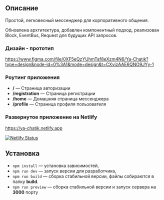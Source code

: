 ## Описание

Простой, легковесный мессенджер для корпоративного общения.

Обновлена архтитектура, добавлен компонентный подход, реализован Block, EventBus, Request для будущих API запросов.

### Дизайн - прототип

https://www.figma.com/file/0XF5eQzYUhmTaf8eXzm4N6/Ya-Chatik?type=design&node-id=0%3A1&mode=design&t=CXvizAAE6QNO9JYy-1

### Роутинг приложения

- **/** — Страница авторизации
- **/registration** — Страница регистрации
- **/home** — Домашняя страница мессенджера
- **/profile** — Страница профиля пользователя

### Развернутое приложение на Netlify

https://ya-chatik.netlify.app

[![Netlify Status](https://api.netlify.com/api/v1/badges/9a814c62-2039-439f-b7fa-7af6b53f7dcc/deploy-status)](https://app.netlify.com/sites/ya-chatik/deploys)


## Установка

- `npm install` — установка зависимостей,
- `npm run dev` — запуск версии для разработчика,
- `npm run build` — сборка стабильной версии, файлы собираются в папку **build**.
- `npm run preview` — сборка стабильной версии и запуск сервера на **3000** порту
